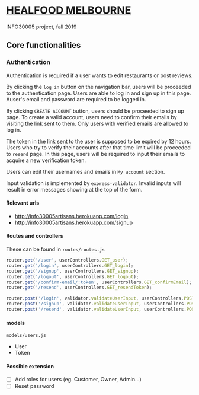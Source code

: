 # [HEALFOOD MELBOURNE](http://info30005artisans.herokuapp.com)
INFO30005 project, fall 2019

## Core functionalities

### Authentication

Authentication is required if a user wants to edit restaurants
or post reviews.

By clicking the `log in` button on the navigation bar, users
will be proceeded to the authentication page. Users are able
to log in and sign up in this page. Auser's email and password
are required to be logged in.

By clicking `CREATE ACCOUNT` button, users should be proceeded
to sign up page. To create a valid account, users need to
confirm their emails by visiting the link sent to them.
Only users with verified emails are allowed to log in.

The token in the link sent to the user is supposed to be expired by
12 hours. Users who try to verify their accounts after that time limit
will be proceeded to `resend` page. In this page, users will be required
to input their emails to acquire a new verification token.

Users can edit their usernames and emails in `My account`
section.

Input validation is implemented by `express-validator`. Invalid
inputs will result in error messages showing at the top of the form.

#### Relevant urls
- http://info30005artisans.herokuapp.com/login
- http://info30005artisans.herokuapp.com/signup

#### Routes and controllers
These can be found in `routes/routes.js`

```javascript
router.get('/user', userControllers.GET_user);
router.get('/login', userControllers.GET_login);
router.get('/signup', userControllers.GET_signup);
router.get('/logout', userControllers.GET_logout);
router.get('/confirm-email/:token', userControllers.GET_confirmEmail);
router.get('/resend', userControllers.GET_resendToken);

router.post('/login', validator.validateUserInput, userControllers.POST_login);
router.post('/signup', validator.validateUserInput, userControllers.POST_signup);
router.post('/resend', validator.validateUserInput, userControllers.POST_resendToken);
``` 

#### models

`models/users.js`
- User
- Token

#### Possible extension

* [ ] Add roles for users (eg. Customer, Owner, Admin...)
* [ ] Reset password